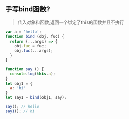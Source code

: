 ## 手写bind函数?

> 传入对象和函数,返回一个绑定了this的函数并且不执行

```javascript
var a = 'hello';
function bind (obj, fuc) {
  return (...args) => {
    obj.fuc = fuc;
    obj.fuc(...args);
  }
}

function say () {
  console.log(this.a);
}
let obj1 = {
  a: 'hi'
}
let say1 = bind(obj1, say);

say(); // hello
say1(); // hi
```